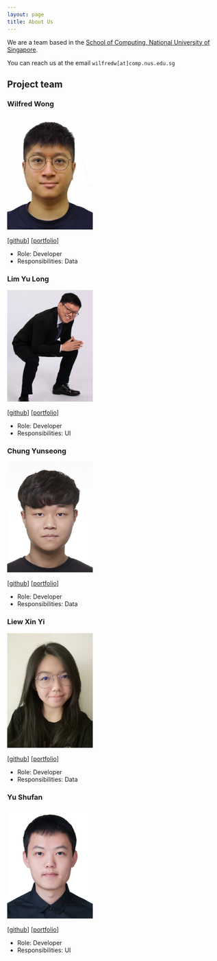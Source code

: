 ```yaml
---
layout: page
title: About Us
---
```


We are a team based in the [School of Computing, National University of Singapore](http://www.comp.nus.edu.sg).

You can reach us at the email `wilfredw[at]comp.nus.edu.sg`

## Project team

### Wilfred Wong

<img src="images/wilfredwongkc.png" width="200px">

[[github](https://github.com/wilfredwongkc)]
[[portfolio](team/wilfredwongkc.md)]

* Role: Developer
* Responsibilities: Data

### Lim Yu Long

<img src="images/yulonglim.png" width="200px">

[[github](http://github.com/yulonglim)]
[[portfolio](team/yulonglim.md)]

* Role: Developer
* Responsibilities: UI

### Chung Yunseong

<img src="images/jasonc01.png" width="200px">

[[github](http://github.com/jasonc01)] [[portfolio](team/jasonc01.md)]

* Role: Developer
* Responsibilities: Data

### Liew Xin Yi

<img src="images/xyliew25.png" width="200px">

[[github](http://github.com/xyliew25)]
[[portfolio](team/xyliew25.md)]

* Role: Developer
* Responsibilities: Data

### Yu Shufan

<img src="images/fans2619.png" width="200px">

[[github](http://github.com/fans2619)]
[[portfolio](team/fans2619.md)]

* Role: Developer
* Responsibilities: UI
